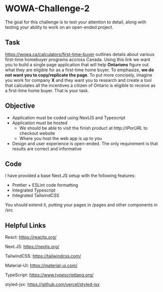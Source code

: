 # WOWA-Challenge-2
The goal for this challenge is to test your attention to detail, along with testing your ability to work on an open-ended project.

## Task
https://wowa.ca/calculators/first-time-buyer outlines details about various first-time homebuyer programs accross Canada. Using this link we want you to build a single page application that will help **Ontarions** figure out what they are eligible for as a first-time home buyer.  To emphasize, **we do not want you to copy/replicate the page**. To put more concisely, imagine you work for company **X** and they want you to research and create a tool that calculates all the incentives a citizen of Ontario is eligible to receive as a first-time home buyer. That is your task.  

## Objective
- Application must be coded using NextJS and Typescript
- Application must be hosted
  - We should be able to visit the finish product at http://*IP*or*URL* to checkout website
  - Where you host the web app is up to you
- Design and user experience is open-ended.  The only requirement is that results are correct and informative

## Code 
I have provided a base Next.JS setup with the following features:
- Prettier + ESLint code formatting
- Integrated Typescript
- Integrated TailwindCSS

You should extend it, putting your pages in /pages and other components in /src

## Helpful Links
React: https://reactjs.org/

Next.JS: https://nextjs.org/

TailwindCSS: https://tailwindcss.com/

Material-UI: https://material-ui.com/

TypeScript: https://www.typescriptlang.org/

styled-jsx: https://github.com/vercel/styled-jsx


